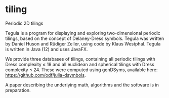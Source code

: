 # tiling
Periodic 2D tilings

Tegula is a program for displaying and exploring two-dimensional periodic tilings, based on the concept of Delaney-Dress symbols. Tegula was written by Daniel Huson and Rüdiger Zeller, using code by Klaus Westphal. Tegula is written in Java (12) and uses JavaFX. 

We provide three databases of tilings, containing all periodic tilings with Dress complexity ≤ 18 and all euclidean and spherical tilings with Dress complexity ≤ 24. These were computed using genDSyms, available here: https://github.com/odf/julia-dsymbols.

A paper describing the underlying math, algorithms and the software is in preparation.


